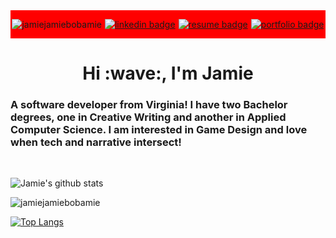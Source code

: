 <div style="display: flex; justify-content:space-around; background-color:red;">

<p align="left"> <img src="https://komarev.com/ghpvc/?username=jamiejamiebobamie&label=Profile%20views&color=0e75b6&style=flat" alt="jamiejamiebobamie" /> </p>

[![linkedin badge](https://img.shields.io/badge/Jamie_McCrory-30302f?style=flat&logo=linkedin&color=0e75b6&)](https://www.linkedin.com/in/james-mccrory/)

[![resume badge](https://img.shields.io/badge/View_My_Resume-30302f?style=flat&color=0e75b6&)](https://cdn.filestackcontent.com/8udfoTnRVSjnVM29tSKt)

[![portfolio badge](https://img.shields.io/badge/View_My_Portfolio-30302f?style=flat&color=0e75b6&)](https://www.makeschool.com/portfolio/Jamie-McCrory)

</div>

<h1 align="center">Hi :wave:, I'm Jamie</h1>
<h3 align="left">A software developer from Virginia! I have two Bachelor degrees, one in Creative Writing and another in Applied Computer Science. I am interested in Game Design and love when tech and narrative intersect!</h3>
<br>

![Jamie's github stats](https://github-readme-stats.vercel.app/api?username=jamiejamiebobamie&hide=stars&theme=tokyonight&count_private=true)

<p><img align="center" src="https://github-readme-streak-stats.herokuapp.com/?user=jamiejamiebobamie&" alt="jamiejamiebobamie" /></p>

[![Top Langs](https://github-readme-stats.vercel.app/api/top-langs/?username=jamiejamiebobamie)](https://github.com/anuraghazra/github-readme-stats)
